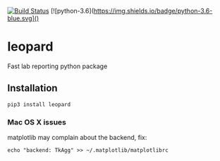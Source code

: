 [![Build Status](https://travis-ci.org/beukueb/leopard.svg?branch=master)](https://travis-ci.org/beukueb/leopard)
[![python-3.6](https://img.shields.io/badge/python-3.6-blue.svg]()

# leopard
Fast lab reporting python package

## Installation

    pip3 install leopard

### Mac OS X issues

matplotlib may complain about the backend, fix:

    echo "backend: TkAgg" >> ~/.matplotlib/matplotlibrc

